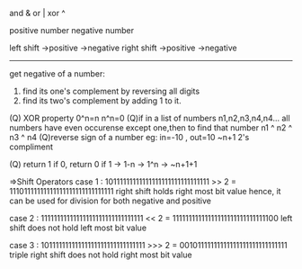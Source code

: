 and		&
or		|
xor		^

positive number
negative number

left shift
	->positive
	->negative
right shift
	->positive
	->negative
	
---------------------------

get negative of a number:
1. find its one's complement by reversing all digits
2. find its two's complement by adding 1 to it.

(Q)	XOR property
	0^n=n
	n^n=0
(Q)if in a list of numbers n1,n2,n3,n4,n4...
 	all numbers have even occurense except one,then to find that number
	n1 ^ n2 ^ n3 ^ n4
(Q)reverse sign of a number	eg: in=-10 , out=10 
 	~n+1
 	2's compliment
 
(Q) return 1 if 0, return 0 if 1
->	1-n
->	1^n
->	~n+1+1



=>Shift Operators
case 1 :
10111111111111111111111111111111  >> 2 = 11101111111111111111111111111111
right shift holds right most bit value
hence, it can be used for division for both negative and positive

case 2 :
11111111111111111111111111111111 << 2 = 11111111111111111111111111111100
left shift does not hold left most bit value

case 3 :
10111111111111111111111111111111  >>> 2 = 00101111111111111111111111111111
triple right shift does not hold right most bit value

